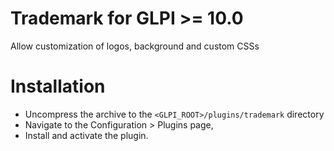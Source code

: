 # Trademark for GLPI >= 10.0

Allow customization of logos, background and custom CSSs

# Installation
 * Uncompress the archive to the `<GLPI_ROOT>/plugins/trademark` directory
 * Navigate to the Configuration > Plugins page,
 * Install and activate the plugin.
